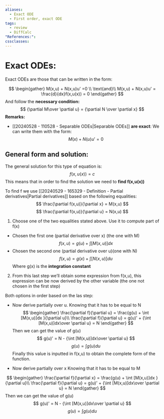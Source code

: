```yaml
---
aliases:
  - Exact ODE
  - First order, exact ODE
tags:
  - review
  - DiffCalc
"References:": 
cssclasses:
---
```

# Exact ODEs:
Exact ODEs are those that can be written in the form: 

$$
\begin{gather}
M(x,u) + N(x,u)u' =0 \\
\text{and}\\
M(x,u) + N(x,u)u' = \frac{d}{dx}f(x,u(x)) = 0
\end{gather}
$$
And follow the **necessary condition:** 
$$
{\partial M\over \partial u} = {\partial N \over \partial x}
$$
**Remarks:**
+ [[20240528 - 110528 - Separable ODEs|Separable ODEs]] **are exact**: We can write them with the form: 
$$
M(x) + N(u)u' = 0
$$
## General form and solution:
The general solution for this type of equation is: 
$$
f(x,u(x)) = c
$$
This means that in order to find the solution we need to **find f(x,u(x))**

To find f we use [[20240529 - 165329 - Definition - Partial derivatives|Partial derivatives]] based on the following equalities: 
$$
\frac{\partial f(x,u)}{\partial x} = M(x,u)
$$
$$
\frac{\partial f(x,u)}{\partial u} = N(x,u)
$$
1. Choose one of the two equalities stated above. Use it to compute part of f(x)

+ Chosen the first one (partial derivative over x) (the one with M)
$$
f(x,u) = g(u) + \int [M(x,u)] dx
$$
+ Chosen the second one (partial derivative over u)(one with N)
$$
f(x,u) = g(x) + \int [N(x,u)] du
$$
Where g(x) is the **integration constant**

2. From this last step we’ll obtain some expression from f(x,u), this expression can be now derived by the other variable (the one not chosen in the first step)

Both options in order based on the las step:

+ Now derive partially over u. Knowing that it has to be equal to N
$$
\begin{gather}
\frac{\partial f}{\partial u} = \frac{g(u) + \int [M(x,u)]dx }{\partial u}\\
\frac{\partial f}{\partial u} =  g(u)' + {\int [M(x,u)]dx\over \partial u} = N
\end{gather}
$$
Then we can get the value of g(u)
$$
g(u)' = N - {\int [M(x,u)]dx\over \partial u}
$$
$$
g(u) = \int g(u) du 
$$
Finally this value is inputted in f(x,u) to obtain the complete form of the function.

+ Now derive partially over x Knowing that it has to be equal to M

$$
\begin{gather}
\frac{\partial f}{\partial x} = \frac{g(u) + \int [M(x,u)]dx }{\partial u}\\
\frac{\partial f}{\partial u} =  g(u)' + {\int [M(x,u)]dx\over \partial u} = N
\end{gather}
$$
Then we can get the value of g(u)
$$
g(u)' = N - {\int [M(x,u)]dx\over \partial u}
$$
$$
g(u) = \int g(u) du 
$$

